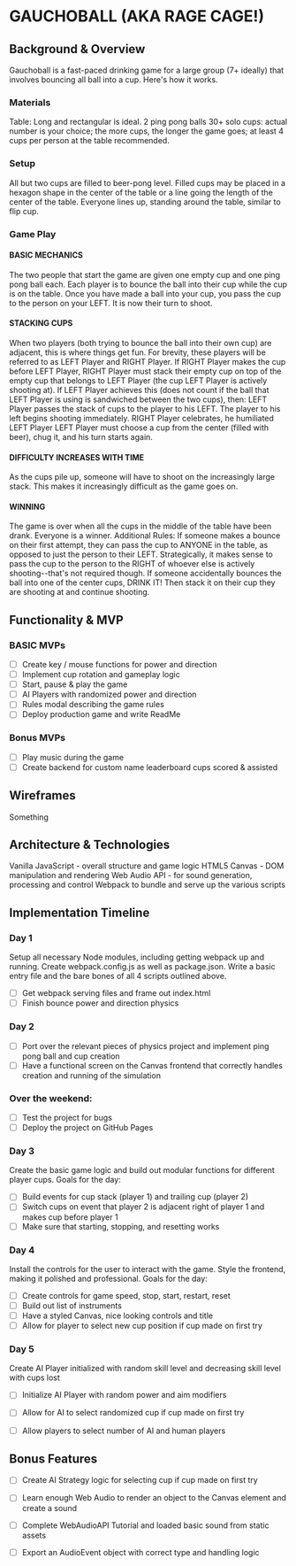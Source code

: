 # GAUCHOBALL (AKA RAGE CAGE!)

## Background & Overview 

Gauchoball is a fast-paced drinking game for a large group (7+ ideally) that involves bouncing all ball into a cup. Here's how it works.

### Materials

Table: Long and rectangular is ideal.
2 ping pong balls
30+ solo cups: actual number is your choice; the more cups, the longer the game goes; at least 4 cups per person at the table recommended.

### Setup
All but two cups are filled to beer-pong level. Filled cups may be placed in a hexagon shape in the center of the table or a line going the length of the center of the table.
Everyone lines up, standing around the table, similar to flip cup.

### Game Play

#### BASIC MECHANICS
The two people that start the game are given one empty cup and one ping pong ball each. 
Each player is to bounce the ball into their cup while the cup is on the table. Once you have made a ball into your cup, you pass the cup to the person on your LEFT. It is now their turn to shoot.

#### STACKING CUPS
When two players (both trying to bounce the ball into their own cup) are adjacent, this is where things get fun. For brevity, these players will be referred to as LEFT Player and RIGHT Player. 
If RIGHT Player makes the cup before LEFT Player, RIGHT Player must stack their empty cup on top of the empty cup that belongs to LEFT Player (the cup LEFT Player is actively shooting at). If LEFT Player achieves this (does not count if the ball that LEFT Player is using is sandwiched between the two cups), then:
LEFT Player passes the stack of cups to the player to his LEFT. The player to his left begins shooting immediately.
RIGHT Player celebrates, he humiliated LEFT Player
LEFT Player must choose a cup from the center (filled with beer), chug it, and his turn starts again.

#### DIFFICULTY INCREASES WITH TIME
As the cups pile up, someone will have to shoot on the increasingly large stack. This makes it increasingly difficult as the game goes on.

#### WINNING
The game is over when all the cups in the middle of the table have been drank. Everyone is a winner.
Additional Rules:
If someone makes a bounce on their first attempt, they can pass the cup to ANYONE in the table, as opposed to just the person to their LEFT. Strategically, it makes sense to pass the cup to the person to the RIGHT of whoever else is actively shooting--that's not required though.
If someone accidentally bounces the ball into one of the center cups, DRINK IT! Then stack it on their cup they are shooting at and continue shooting.

## Functionality & MVP 

### BASIC MVPs

- [ ] Create key / mouse functions for power and direction
- [ ] Implement cup rotation and gameplay logic
- [ ] Start, pause & play the game
- [ ] AI Players with randomized power and direction
- [ ] Rules modal describing the game rules
- [ ] Deploy production game and write ReadMe

### Bonus MVPs

- [ ] Play music during the game
- [ ] Create backend for custom name leaderboard cups scored & assisted

## Wireframes

Something

## Architecture & Technologies

Vanilla JavaScript - overall structure and game logic
HTML5 Canvas - DOM manipulation and rendering
Web Audio API - for sound generation, processing and control
Webpack to bundle and serve up the various scripts

## Implementation Timeline 

### Day 1
Setup all necessary Node modules, including getting webpack up and running. Create webpack.config.js as well as package.json. Write a basic entry file and the bare bones of all 4 scripts outlined above. 
- [ ] Get webpack serving files and frame out index.html
- [ ] Finish bounce power and direction physics

### Day 2
- [ ] Port over the relevant pieces of physics project and implement ping pong ball and cup creation
- [ ] Have a functional screen on the Canvas frontend that correctly handles creation and running of the simulation

### Over the weekend:
- [ ] Test the project for bugs
- [ ] Deploy the project on GitHub Pages

### Day 3
Create the basic game logic and build out modular functions for different player cups. Goals for the day:
- [ ] Build events for cup stack (player 1) and trailing cup (player 2)
- [ ] Switch cups on event that player 2 is adjacent right of player 1 and makes cup before player 1
- [ ] Make sure that starting, stopping, and resetting works

### Day 4
Install the controls for the user to interact with the game. Style the frontend, making it polished and professional. Goals for the day:
- [ ] Create controls for game speed, stop, start, restart, reset
- [ ] Build out list of instruments
- [ ] Have a styled Canvas, nice looking controls and title
- [ ] Allow for player to select new cup position if cup made on first try

### Day 5
Create AI Player initialized with random skill level and decreasing skill level with cups lost
- [ ] Initialize AI Player with random power and aim modifiers
- [ ] Allow for AI to select randomized cup if cup made on first try
- [ ] Allow players to select number of AI and human players


## Bonus Features 

- [ ] Create AI Strategy logic for selecting cup if cup made on first try
- [ ] Learn enough Web Audio to render an object to the Canvas element and create a sound
- [ ] Complete WebAudioAPI Tutorial and loaded basic sound from static assets
- [ ] Export an AudioEvent object with correct type and handling logic

